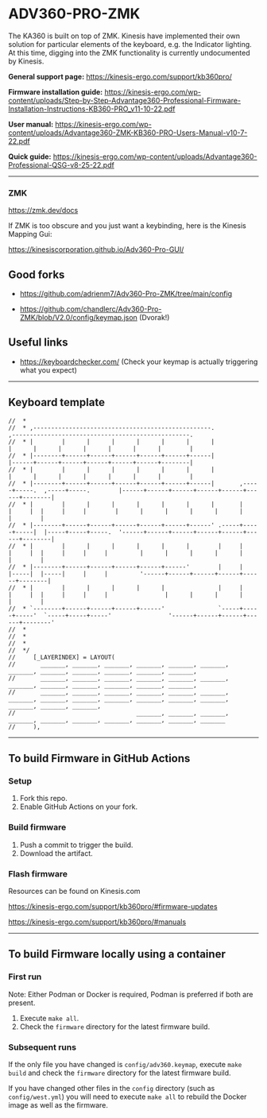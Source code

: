 # ADV360-PRO-ZMK

The KA360 is built on top of ZMK. Kinesis have implemented their own solution for particular elements of the keyboard, e.g. the Indicator lighting.
 At this time, digging into the ZMK functionality is currently undocumented by Kinesis.

**General support page:** https://kinesis-ergo.com/support/kb360pro/

**Firmware installation guide:** https://kinesis-ergo.com/wp-content/uploads/Step-by-Step-Advantage360-Professional-Firmware-Installation-Instructions-KB360-PRO_v11-10-22.pdf

**User manual:** https://kinesis-ergo.com/wp-content/uploads/Advantage360-ZMK-KB360-PRO-Users-Manual-v10-7-22.pdf

**Quick guide:** https://kinesis-ergo.com/wp-content/uploads/Advantage360-Professional-QSG-v8-25-22.pdf

---
### ZMK

https://zmk.dev/docs


If ZMK is too obscure and you just want a keybinding, here is the Kinesis Mapping Gui:

https://kinesiscorporation.github.io/Adv360-Pro-GUI/

## Good forks
- https://github.com/adrienm7/Adv360-Pro-ZMK/tree/main/config

- https://github.com/chandlerc/Adv360-Pro-ZMK/blob/V2.0/config/keymap.json (Dvorak!)

## Useful links
- https://keyboardchecker.com/ (Check your keymap is actually triggering what you expect)

---
## Keyboard template

```
//  *
//  * ,--------------------------------------------------.                                           ,--------------------------------------------------.                      
//  * |        |      |      |      |      |      |      |                                           |      |      |      |      |      |      |        |
//  * |--------+------+------+------+------+------+------|                                           |------+------+------+------+------+------+--------|
//  * |        |      |      |      |      |      |      |                                           |      |      |      |      |      |      |        |
//  * |--------+------+------+------+------+------+------|       ,-----+-----.  ,-----+-----.        |------+------+------+------+------+------+--------|
//  * |        |      |      |      |      |      |      |       |     |     |  |     |     |        |      |      |      |      |      |      |        |
//  * |--------+------+------+------+------+------+------' .-----+-----+-----|  |-----+-----+-----.  '------+------+------+------+------+------+--------|
//  * |        |      |      |      |      |      |        |     |     |     |  |     |     |     |         |      |      |      |      |      |        |
//  * |--------+------+------+------+------+------'        |     |     |-----|  |-----|     |     |         '------+------+------+------+------+--------|
//  * |        |      |      |      |      |               |     |     |     |  |     |     |     |                |      |      |      |      |        |
//  * `--------+------+------+------+------'               `-----+-----+-----'  `-----+-----+-----'                '------+------+------+------+--------'
//  *                       
//  *                        
//  *                       
//  */
//     [_LAYERINDEX] = LAYOUT(
//       _______, _______, _______, _______, _______, _______,                                     _______, _______, _______, _______, _______, _______,
//       _______, _______, _______, _______, _______, _______,                                     _______, _______, _______, _______, _______, _______,
//       _______, _______, _______, _______, _______, _______, _______, _______, _______, _______, _______, _______, _______, _______, _______, _______,
//                                  _______, _______, _______, _______, _______, _______, _______, _______, _______, _______
//     ),
```

---

## To build Firmware in GitHub Actions

### Setup

1. Fork this repo.
2. Enable GitHub Actions on your fork.

### Build firmware

1. Push a commit to trigger the build.
2. Download the artifact.

### Flash firmware

Resources can be found on Kinesis.com

https://kinesis-ergo.com/support/kb360pro/#firmware-updates

https://kinesis-ergo.com/support/kb360pro/#manuals


---

## To build Firmware locally using a container

### First run

Note: Either Podman or Docker is required, Podman is preferred if both are present.

1. Execute `make all`.
2. Check the `firmware` directory for the latest firmware build.

### Subsequent runs

If the only file you have changed is `config/adv360.keymap`, execute `make build` and check the `firmware` directory for the latest firmware build.

If you have changed other files in the `config` directory (such as `config/west.yml`) you will need to execute `make all` to rebuild the Docker image as well as the firmware.
